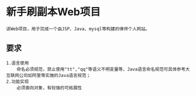 # 新手刷副本Web项目
    该Web项目，用于完成一个由JSP、Java、mysql等构建的律师个人网站。
## 要求
    1.语言使用
        命名必须规范，禁止使用"tt","qq"等语义不明变量等，Java语言命名规范可具体参考大互联网公司如阿里等实施的Java语言规范；
    2.功能实现
        必须面向对象，有较强的可拓展性
    
